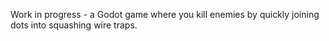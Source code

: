 Work in progress - a Godot game where you kill enemies by quickly joining dots into squashing wire traps. 